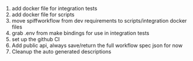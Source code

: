1. add docker file for integration tests
1. add docker file for scripts
1. move spiffworkflow from dev requirements to scripts/integration docker files
1. grab .env from make bindings for use in integration tests
1. set up the github CI
1. Add public api, always save/return the full workflow spec json for now
1. Cleanup the auto generated descriptions